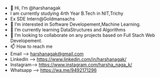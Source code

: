 - 👋 Hi, I’m @harshanagak
- I am currently studying 4rth Year B.Tech in NIT,Trichy
- Ex SDE Intern@Goldmansachs
- 👀 I’m interested in Software Developement,Machine Learning.
- 🌱 I’m currently learning DataStructures and Algorithms
- 💞️ I’m looking to collaborate on any projects based on Full Stach Web Developement.
- 📫 How to reach me 
- Email    --> harshanagak@gmail.com
- LinkedIn --> https://www.linkedin.com/in/harshanagak/
- Instagram--> https://www.instagram.com/harsha_naga_k/
- Whatsapp --> https://wa.me/9492171296

